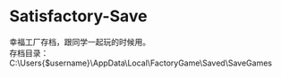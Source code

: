 # Satisfactory-Save

幸福工厂存档，跟同学一起玩的时候用。  
存档目录：  
C:\Users\{$username}\AppData\Local\FactoryGame\Saved\SaveGames   
